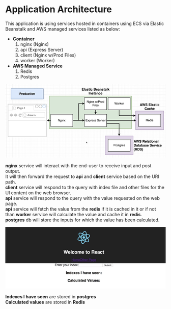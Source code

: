 # Application Architecture

This application is using services hosted in containers using ECS via Elastic Beanstalk and AWS managed services listed as below:
-  **Container**
   1. nginx (Nginx)
   2. api (Express Server)
   3. client (Nginx w/Prod Files)
   4. worker (Worker)
- **AWS Managed Service**
   1. Redis
   2. Postgres

![architecture](architecture.png)

**nginx** service will interact with the end-user to receive input and post output.  
It will then forward the request to **api** and **client** service based on the URI path.  
**client** service will respond to the query with index file and other files for the UI content on the web browser.  
**api** service will respond to the query with the value requested on the web page.  
**api** service will fetch the value from the **redis** if it is cached in it or if not than **worker** service will calculate the value and cache it in **redis**.  
**postgres** db will store the inputs for which the value has been calculated.

![webpage](webpage.png)

**Indexes I have seen** are stored in **postgres**  
**Calculated values** are stored in **Redis**